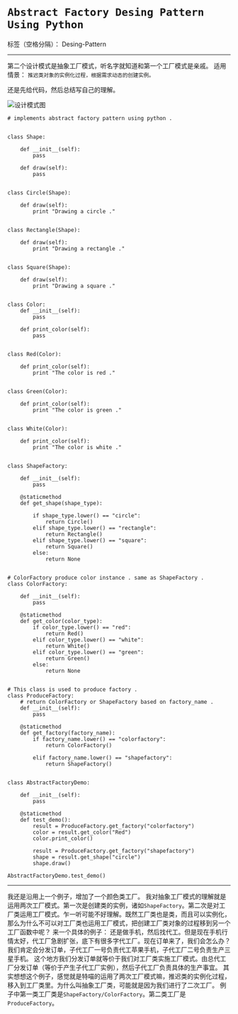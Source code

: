 ﻿# `Abstract Factory Desing Pattern Using Python`

标签（空格分隔）： Desing-Pattern

---

第二个设计模式是抽象工厂模式，听名字就知道和第一个工厂模式是亲戚。
适用情景： `推迟类对象的实例化过程，根据需求动态的创建实例。`


还是先给代码，然后总结写自己的理解。

![设计模式图][1]

```
# implements abstract factory pattern using python .


class Shape:

    def __init__(self):
        pass

    def draw(self):
        pass


class Circle(Shape):

    def draw(self):
        print "Drawing a circle ."


class Rectangle(Shape):

    def draw(self):
        print "Drawing a rectangle ."


class Square(Shape):

    def draw(self):
        print "Drawing a square ."


class Color:
    def __init__(self):
        pass

    def print_color(self):
        pass


class Red(Color):

    def print_color(self):
        print "The color is red ."


class Green(Color):

    def print_color(self):
        print "The color is green ."


class White(Color):

    def print_color(self):
        print "The color is white ."


class ShapeFactory:

    def __init__(self):
        pass

    @staticmethod
    def get_shape(shape_type):

        if shape_type.lower() == "circle":
            return Circle()
        elif shape_type.lower() == "rectangle":
            return Rectangle()
        elif shape_type.lower() == "square":
            return Square()
        else:
            return None


# ColorFactory produce color instance . same as ShapeFactory .
class ColorFactory:

    def __init__(self):
        pass

    @staticmethod
    def get_color(color_type):
        if color_type.lower() == "red":
            return Red()
        elif color_type.lower() == "white":
            return White()
        elif color_type.lower() == "green":
            return Green()
        else:
            return None


# This class is used to produce factory .
class ProduceFactory:
    # return ColorFactory or ShapeFactory based on factory_name .
    def __init__(self):
        pass

    @staticmethod
    def get_factory(factory_name):
        if factory_name.lower() == "colorfactory":
            return ColorFactory()

        elif factory_name.lower() == "shapefactory":
            return ShapeFactory()


class AbstractFactoryDemo:

    def __init__(self):
        pass

    @staticmethod
    def test_demo():
        result = ProduceFactory.get_factory("colorfactory")
        color = result.get_color("Red")
        color.print_color()

        result = ProduceFactory.get_factory("shapefactory")
        shape = result.get_shape("circle")
        shape.draw()

AbstractFactoryDemo.test_demo()

```

---
我还是沿用上一个例子，增加了一个颜色类工厂。
我对抽象工厂模式的理解就是运用两次工厂模式。第一次是创建类的实例，诸如`ShapeFactory`。第二次是对工厂类运用工厂模式。乍一听可能不好理解。既然工厂类也是类，而且可以实例化，那么为什么不可以对工厂类也运用工厂模式，把创建工厂类对象的过程移到另一个工厂函数中呢？
来一个具体的例子：
还是做手机，然后找代工。但是现在手机行情太好，代工厂急剧扩张，底下有很多字代工厂。现在订单来了，我们会怎么办？
我们肯定会分发订单，子代工厂一号负责代工苹果手机，子代工厂二号负责生产三星手机。
这个地方我们分发订单就等价于我们对工厂类实施工厂模式。由总代工厂分发订单（等价于产生子代工厂实例），然后子代工厂负责具体的生产事宜。
其实想想这个例子，感觉就是特喵的运用了两次工厂模式嘛，推迟类的实例化过程，移入到工厂类里。为什么叫抽象工厂类，可能就是因为我们进行了二次工厂。
例子中第一类工厂类是`ShapeFactory/ColorFactory`。第二类工厂是`ProduceFactory`。


  [1]: http://www.tutorialspoint.com/design_pattern/images/abstractfactory_pattern_uml_diagram.jpg